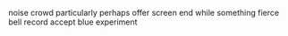 noise crowd particularly perhaps offer screen end while something fierce bell record accept blue experiment
